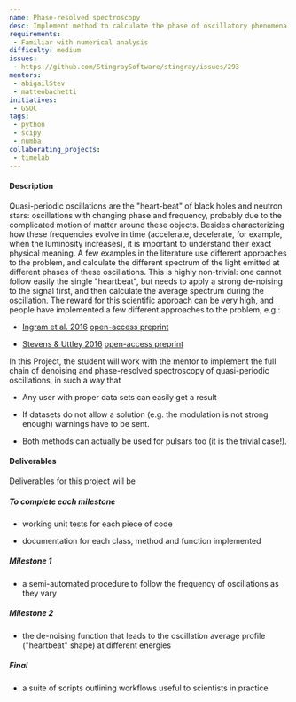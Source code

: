 ```yaml
---
name: Phase-resolved spectroscopy
desc: Implement method to calculate the phase of oscillatory phenomena with non-constant frequency, and calculate phase-resolved spectra.
requirements:
 - Familiar with numerical analysis
difficulty: medium
issues:
 - https://github.com/StingraySoftware/stingray/issues/293
mentors:
 - abigailStev
 - matteobachetti
initiatives:
 - GSOC
tags:
 - python
 - scipy
 - numba
collaborating_projects:
 - timelab
---
```


#### Description

Quasi-periodic oscillations are the "heart-beat" of black holes and neutron stars: 
oscillations with changing phase and frequency, probably due to the complicated motion of matter around these objects. 
Besides characterizing how these frequencies evolve in time (accelerate, decelerate, for example, when the luminosity increases), 
it is important to understand their exact physical meaning. A few examples in the literature use different approaches 
to the problem, and calculate the different spectrum of the light emitted at different phases of these oscillations. 
This is highly non-trivial: one cannot follow easily the single "heartbeat", but needs to apply a strong de-noising to 
the signal first, and then calculate the average spectrum during the oscillation. 
The reward for this scientific approach can be very high, and people have implemented a few different approaches to the problem, e.g.:

+ [Ingram et al. 2016](http://adsabs.harvard.edu/cgi-bin/nph-data_query?bibcode=2016MNRAS.461.1967I&link_type=EJOURNAL) [open-access preprint](http://adsabs.harvard.edu/cgi-bin/nph-data_query?bibcode=2016MNRAS.461.1967I&link_type=PREPRINT)

+ [Stevens & Uttley 2016](http://adsabs.harvard.edu/cgi-bin/nph-data_query?bibcode=2016MNRAS.460.2796S&link_type=ARTICLE) [open-access preprint](http://adsabs.harvard.edu/cgi-bin/nph-data_query?bibcode=2016MNRAS.460.2796S&link_type=PREPRINT)

In this Project, the student will work with the mentor to implement the full chain of denoising and 
phase-resolved spectroscopy of quasi-periodic oscillations, in such a way that

+ Any user with proper data sets can easily get a result

+ If datasets do not allow a solution (e.g. the modulation is not strong enough) warnings have to be sent.

+ Both methods can actually be used for pulsars too (it is the trivial case!).

#### Deliverables
Deliverables for this project will be

##### To complete each milestone

+ working unit tests for each piece of code

+ documentation for each class, method and function implemented

##### Milestone 1

+ a semi-automated procedure to follow the frequency of oscillations as they vary

##### Milestone 2

+ the de-noising function that leads to the oscillation average profile ("heartbeat" shape) at different energies

##### Final

+ a suite of scripts outlining workflows useful to scientists in practice
